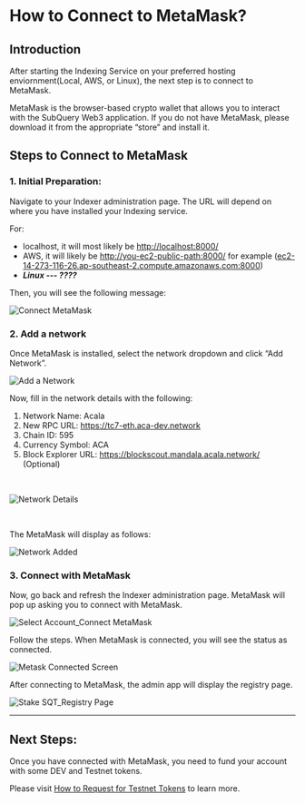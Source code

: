 # How to Connect to MetaMask?

## Introduction

After starting the Indexing Service on your preferred hosting enviornment(Local, AWS, or Linux), the next step is to connect to MetaMask.

MetaMask is the browser-based crypto wallet that allows you to interact with the SubQuery Web3 application. If you do not have MetaMask, please download it from the appropriate “store” and install it. 


## Steps to Connect to MetaMask

### 1. Initial Preparation:

Navigate to your Indexer administration page. The URL will depend on where you have installed your Indexing service. 

For: 

- localhost, it will most likely be [http://localhost:8000/](http://localhost:8000/)
- AWS, it will likely be [http://you-ec2-public-path:8000/](http://localhost:8000/) for example ([ec2-14-273-116-26.ap-southeast-2.compute.amazonaws.com:8000](http://ec2-54-253-236-26.ap-southeast-2.compute.amazonaws.com/))
- ***Linux --- ????***

Then, you will see the following message: <br />

![Connect MetaMask](/assets/img/connect_metamask.png)

### 2. Add a network

Once MetaMask is installed, select the network dropdown and click “Add Network”. <br />

![Add a Network](/assets/img/add_network_metamask.png)

Now, fill in the network details with the following:

1. Network Name: Acala
2. New RPC URL: https://tc7-eth.aca-dev.network
3. Chain ID: 595
4. Currency Symbol: ACA
5. Block Explorer URL: https://blockscout.mandala.acala.network/ (Optional)

<br />

![Network Details](/assets/img/network_details_metamask.png)

<br />

The MetaMask will display as follows: <br />

![Network Added](/assets/img/network_added_metamask.png)

### 3. Connect with MetaMask

Now, go back and refresh the Indexer administration page. MetaMask will pop up asking you to connect with MetaMask. <br />

![Select Account_Connect MetaMask](/assets/img/connectmetamask_selectaccount.png)

Follow the steps. When MetaMask is connected, you will see the status as connected. <br />

![Metask Connected Screen](/assets/img/metask_connected_status.png)

After connecting to MetaMask, the admin app will display the registry page. <br />

![Stake SQT_Registry Page](/assets/img/stakeSQT_index_project.png)

---
## Next Steps:

Once you have connected with MetaMask, you need to fund your account with some DEV and Testnet tokens. 

Please visit [How to Request for Testnet Tokens](../metamask/request-token.md) to learn more.